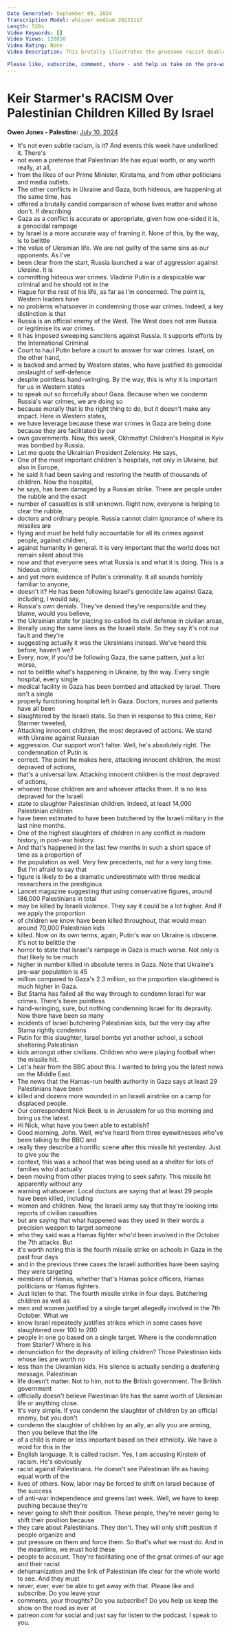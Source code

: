 ```yaml
---
Date Generated: September 09, 2024
Transcription Model: whisper medium 20231117
Length: 520s
Video Keywords: []
Video Views: 128850
Video Rating: None
Video Description: This brutally illustrates the gruesome racist double standards of Keir Starmer.

Please like, subscribe, comment, share - and help us take on the pro-war media here: https://www.patreon.com/owenjones84
---
```


# Keir Starmer's RACISM Over Palestinian Children Killed By Israel
**Owen Jones - Palestine:** [July 10, 2024](https://www.youtube.com/watch?v=Fbz7Ox14Dsg)
*  It's not even subtle racism, is it? And events this week have underlined it. There's
*  not even a pretense that Palestinian life has equal worth, or any worth really, at all,
*  from the likes of our Prime Minister, Kirstama, and from other politicians and media outlets.
*  The other conflicts in Ukraine and Gaza, both hideous, are happening at the same time, has
*  offered a brutally candid comparison of whose lives matter and whose don't. If describing
*  Gaza as a conflict is accurate or appropriate, given how one-sided it is, a genocidal rampage
*  by Israel is a more accurate way of framing it. None of this, by the way, is to belittle
*  the value of Ukrainian life. We are not guilty of the same sins as our opponents. As I've
*  been clear from the start, Russia launched a war of aggression against Ukraine. It is
*  committing hideous war crimes. Vladimir Putin is a despicable war criminal and he should rot in the
*  Hague for the rest of his life, as far as I'm concerned. The point is, Western leaders have
*  no problems whatsoever in condemning those war crimes. Indeed, a key distinction is that
*  Russia is an official enemy of the West. The West does not arm Russia or legitimise its war crimes.
*  It has imposed sweeping sanctions against Russia. It supports efforts by the International Criminal
*  Court to haul Putin before a court to answer for war crimes. Israel, on the other hand,
*  is backed and armed by Western states, who have justified its genocidal onslaught of self-defence
*  despite pointless hand-wringing. By the way, this is why it is important for us in Western states
*  to speak out so forcefully about Gaza. Because when we condemn Russia's war crimes, we are doing so
*  because morally that is the right thing to do, but it doesn't make any impact. Here in Western states,
*  we have leverage because these war crimes in Gaza are being done because they are facilitated by our
*  own governments. Now, this week, Okhmattyt Children's Hospital in Kyiv was bombed by Russia.
*  Let me quote the Ukrainian President Zelensky. He says,
*  One of the most important children's hospitals, not only in Ukraine, but also in Europe,
*  he said it had been saving and restoring the health of thousands of children. Now the hospital,
*  he says, has been damaged by a Russian strike. There are people under the rubble and the exact
*  number of casualties is still unknown. Right now, everyone is helping to clear the rubble,
*  doctors and ordinary people. Russia cannot claim ignorance of where its missiles are
*  flying and must be held fully accountable for all its crimes against people, against children,
*  against humanity in general. It is very important that the world does not remain silent about this
*  now and that everyone sees what Russia is and what it is doing. This is a hideous crime,
*  and yet more evidence of Putin's criminality. It all sounds horribly familiar to anyone,
*  doesn't it? He has been following Israel's genocide law against Gaza, including, I would say,
*  Russia's own denials. They've denied they're responsible and they blame, would you believe,
*  the Ukrainian state for placing so-called its civil defense in civilian areas,
*  literally using the same lines as the Israeli state. So they say it's not our fault and they're
*  suggesting actually it was the Ukrainians instead. We've heard this before, haven't we?
*  Every, now, if you'd be following Gaza, the same pattern, just a lot worse,
*  not to belittle what's happening in Ukraine, by the way. Every single hospital, every single
*  medical facility in Gaza has been bombed and attacked by Israel. There isn't a single
*  properly functioning hospital left in Gaza. Doctors, nurses and patients have all been
*  slaughtered by the Israeli state. So then in response to this crime, Keir Starmer tweeted,
*  Attacking innocent children, the most depraved of actions. We stand with Ukraine against Russian
*  aggression. Our support won't falter. Well, he's absolutely right. The condemnation of Putin is
*  correct. The point he makes here, attacking innocent children, the most depraved of actions,
*  that's a universal law. Attacking innocent children is the most depraved of actions,
*  whoever those children are and whoever attacks them. It is no less depraved for the Israeli
*  state to slaughter Palestinian children. Indeed, at least 14,000 Palestinian children
*  have been estimated to have been butchered by the Israeli military in the last nine months.
*  One of the highest slaughters of children in any conflict in modern history, in post-war history.
*  And that's happened in the last few months in such a short space of time as a proportion of
*  the population as well. Very few precedents, not for a very long time. But I'm afraid to say that
*  figure is likely to be a dramatic underestimate with three medical researchers in the prestigious
*  Lancet magazine suggesting that using conservative figures, around 186,000 Palestinians in total
*  may be killed by Israeli violence. They say it could be a lot higher. And if we apply the proportion
*  of children we know have been killed throughout, that would mean around 70,000 Palestinian kids
*  killed. Now on its own terms, again, Putin's war on Ukraine is obscene. It's not to belittle the
*  horror to state that Israel's rampage in Gaza is much worse. Not only is that likely to be much
*  higher in number killed in absolute terms in Gaza. Note that Ukraine's pre-war population is 45
*  million compared to Gaza's 2.3 million, so the proportion slaughtered is much higher in Gaza.
*  But Stama has failed all the way through to condemn Israel for war crimes. There's been pointless
*  hand-wringing, sure, but nothing condemning Israel for its depravity. Now there have been so many
*  incidents of Israel butchering Palestinian kids, but the very day after Stama rightly condemns
*  Putin for this slaughter, Israel bombs yet another school, a school sheltering Palestinian
*  kids amongst other civilians. Children who were playing football when the missile hit.
*  Let's hear from the BBC about this. I wanted to bring you the latest news on the Middle East.
*  The news that the Hamas-run health authority in Gaza says at least 29 Palestinians have been
*  killed and dozens more wounded in an Israeli airstrike on a camp for displaced people.
*  Our correspondent Nick Beek is in Jerusalem for us this morning and bring us the latest.
*  Hi Nick, what have you been able to establish?
*  Good morning, John. Well, we've heard from three eyewitnesses who've been talking to the BBC and
*  really they describe a horrific scene after this missile hit yesterday. Just to give you the
*  context, this was a school that was being used as a shelter for lots of families who'd actually
*  been moving from other places trying to seek safety. This missile hit apparently without any
*  warning whatsoever. Local doctors are saying that at least 29 people have been killed, including
*  women and children. Now, the Israeli army say that they're looking into reports of civilian casualties
*  but are saying that what happened was they used in their words a precision weapon to target someone
*  who they said was a Hamas fighter who'd been involved in the October the 7th attacks. But
*  it's worth noting this is the fourth missile strike on schools in Gaza in the past four days
*  and in the previous three cases the Israeli authorities have been saying they were targeting
*  members of Hamas, whether that's Hamas police officers, Hamas politicians or Hamas fighters.
*  Just listen to that. The fourth missile strike in four days. Butchering children as well as
*  men and women justified by a single target allegedly involved in the 7th October. What we
*  know Israel repeatedly justifies strikes which in some cases have slaughtered over 100 to 200
*  people in one go based on a single target. Where is the condemnation from Starler? Where is his
*  denunciation for the depravity of killing children? Those Palestinian kids whose lies are worth no
*  less than the Ukrainian kids. His silence is actually sending a deafening message. Palestinian
*  life doesn't matter. Not to him, not to the British government. The British government
*  officially doesn't believe Palestinian life has the same worth of Ukrainian life or anything close.
*  It's very simple. If you condemn the slaughter of children by an official enemy, but you don't
*  condemn the slaughter of children by an ally, an ally you are arming, then you believe that the life
*  of a child is more or less important based on their ethnicity. We have a word for this in the
*  English language. It is called racism. Yes, I am accusing Kirstein of racism. He's obviously
*  racist against Palestinians. He doesn't see Palestinian life as having equal worth of the
*  lives of others. Now, labor may be forced to shift on Israel because of the success
*  of anti-war independence and greens last week. Well, we have to keep pushing because they're
*  never going to shift their position. These people, they're never going to shift their position because
*  they care about Palestinians. They don't. They will only shift position if people organize and
*  put pressure on them and force them. So that's what we must do. And in the meantime, we must hold these
*  people to account. They're facilitating one of the great crimes of our age and their racist
*  dehumanization and the link of Palestinian life clear for the whole world to see. And they must
*  never, ever, ever be able to get away with that. Please like and subscribe. Do you leave your
*  comments, your thoughts? Do you subscribe? Do you help us keep the show on the road as ever at
*  patreon.com for social and just say for listen to the podcast. I speak to you.
